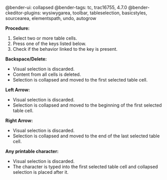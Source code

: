 @bender-ui: collapsed
@bender-tags: tc, trac16755, 4.7.0
@bender-ckeditor-plugins: wysiwygarea, toolbar, tableselection, basicstyles, sourcearea, elementspath, undo, autogrow

**Procedure:**

1. Select two or more table cells.
2. Press one of the keys listed below.
3. Check if the behavior linked to the key is present.

**Backspace/Delete:**

* Visual selection is discarded.
* Content from all cells is deleted.
* Selection is collapsed and moved to the first selected table cell.

**Left Arrow:**

* Visual selection is discarded.
* Selection is collapsed and moved to the beginning of the first selected table cell.

**Right Arrow:**

* Visual selection is discarded.
* Selection is collapsed and moved to the end of the last selected table cell.

**Any printable character:**

* Visual selection is discarded.
* The character is typed into the first selected table cell and collapsed selection is placed after it.
